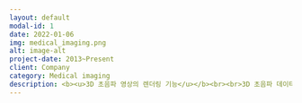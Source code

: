 ```yaml
---
layout: default
modal-id: 1
date: 2022-01-06
img: medical_imaging.png
alt: image-alt
project-date: 2013~Present
client: Company
category: Medical imaging
description: <b><u>3D 초음파 영상의 렌더링 기능</u></b><br><br>3D 초음파 데이터를 활용한 볼륨 렌더링 기술을 개발하고 있습니다. Fetoscopic Rendering, Endoscopic Rendering 등 태아와 각종 장기들이 사실적으로 표현되기 위한 렌더링 방법과 Pre/Post 영상처리기능을 개발합니다.<br><br><b><u>3D 초음파 영상의 진단기능</u></b><br><br>3D 초음파 데이터에서 선택된 객체의 3D Segmentation을 통해서, 크기와 부피를 측정하여 진단에 필요한 요소들을 출력하고 이를 가시화하는 기능들을 개발하고 있습니다.<br><br><b><u>3D 초음파 영상의 인공지능</u></b><br><br>3D 초음파 데이터를 기반으로한 Object Detection, 3D Segmentation, Style Transfer 기술을 렌더링과 진단기능에 제품에 적용하고 있습니다.<br><br><img src="https://user-images.githubusercontent.com/18140805/149872811-f0714f7b-3571-4812-b5d1-6df168949d7c.png">
---
```

